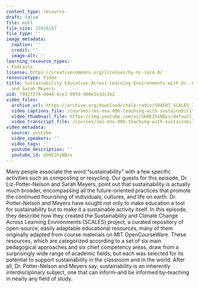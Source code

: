 ```yaml
---
content_type: resource
draft: false
file: null
file_size: 35926157
file_type: ''
image_metadata:
  caption: ''
  credit: ''
  image-alt: ''
learning_resource_types:
- Podcasts
license: https://creativecommons.org/licenses/by-nc-sa/4.0/
resourcetype: Video
title: Sustainability Education Across Learning Environments with Dr. Liz Potter-Nelson
  and Sarah Meyers
uid: 7992f276-d044-4ce1-99fd-900e5c3dc3b2
video_files:
  archive_url: https://archive.org/download/chalk-radio/S04E07_SCALES_360p.mp4
  video_captions_file: /courses/res-env-006-teaching-with-sustainability-january-iap-2022/Ub8E2hyNBxs_captions.webvtt
  video_thumbnail_file: https://img.youtube.com/vi/Ub8E2hyNBxs/default.jpg
  video_transcript_file: /courses/res-env-006-teaching-with-sustainability-january-iap-2022/Ub8E2hyNBxs_transcript.pdf
video_metadata:
  source: youtube
  video_speakers: ''
  video_tags: ''
  youtube_description: ''
  youtube_id: Ub8E2hyNBxs
---
```

Many people associate the word “sustainability” with a few specific activities such as composting or recycling. Our guests for this episode, Dr. Liz-Potter-Nelson and Sarah Meyers, point out that sustainability is actually much broader, encompassing all the future-oriented practices that promote the continued flourishing of individuals, cultures, and life on earth. Dr. Potter-Nelson and Meyers have sought not only to make education a tool for sustainability but to make it a sustainable activity itself. In this episode, they describe how they created the Sustainability and Climate Change Across Learning Environments (SCALES) project, a curated repository of open-source, easily adaptable educational resources, many of them originally adapted from course materials on MIT OpenCourseWare. These resources, which are categorized according to a set of six main pedagogical approaches and six chief competency areas, draw from a surprisingly wide range of academic fields, but each was selected for its potential to support sustainability in the classroom and in the world. After all, Dr. Potter-Nelson and Meyers say, sustainability is an inherently interdisciplinary subject, one that can inform–and be informed by–teaching in nearly any field of study.